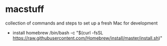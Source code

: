 # macstuff
collection of commands and steps to set up a fresh Mac for development

* install homebrew
  /bin/bash -c "$(curl -fsSL https://raw.githubusercontent.com/Homebrew/install/master/install.sh)"

